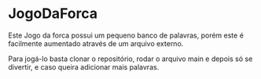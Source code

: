 # JogoDaForca  
Este Jogo da forca possui um pequeno banco de palavras, porém este é facilmente aumentado através de um arquivo externo.

Para jogá-lo basta clonar o repositório, rodar o arquivo main e depois só se divertir, e caso queira adicionar mais palavras.
